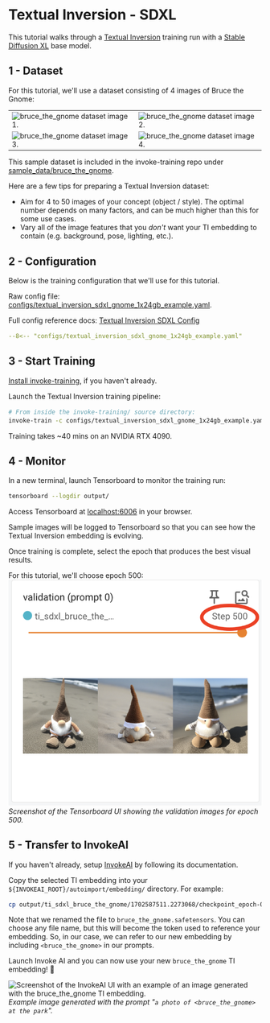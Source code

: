 # Textual Inversion - SDXL

This tutorial walks through a [Textual Inversion](https://arxiv.org/abs/2208.01618) training run with a [Stable Diffusion XL](https://huggingface.co/stabilityai/stable-diffusion-xl-base-1.0) base model.

## 1 - Dataset

For this tutorial, we'll use a dataset consisting of 4 images of Bruce the Gnome:

| | |
| - | - |
| ![bruce_the_gnome dataset image 1.](../../images/bruce_the_gnome/001.png) | ![bruce_the_gnome dataset image 2.](../../images/bruce_the_gnome/002.png) |
| ![bruce_the_gnome dataset image 3.](../../images/bruce_the_gnome/003.png) | ![bruce_the_gnome dataset image 4.](../../images/bruce_the_gnome/004.png) |

This sample dataset is included in the invoke-training repo under [sample_data/bruce_the_gnome](https://github.com/invoke-ai/invoke-training/tree/main/sample_data/bruce_the_gnome).

Here are a few tips for preparing a Textual Inversion dataset:

- Aim for 4 to 50 images of your concept (object / style). The optimal number depends on many factors, and can be much higher than this for some use cases.
- Vary all of the image features that you *don't* want your TI embedding to contain (e.g. background, pose, lighting, etc.).

## 2 - Configuration

Below is the training configuration that we'll use for this tutorial.

Raw config file: [configs/textual_inversion_sdxl_gnome_1x24gb_example.yaml](https://github.com/invoke-ai/invoke-training/blob/main/configs/textual_inversion_sdxl_gnome_1x24gb_example.yaml).

Full config reference docs: [Textual Inversion SDXL Config](../../reference/config/pipelines/textual_inversion_sdxl_config.md)

```yaml title="textual_inversion_sdxl_gnome_1x24gb_example.yaml"
--8<-- "configs/textual_inversion_sdxl_gnome_1x24gb_example.yaml"
```

## 3 - Start Training

[Install invoke-training](../../get_started/installation.md), if you haven't already.

Launch the Textual Inversion training pipeline:
```bash
# From inside the invoke-training/ source directory:
invoke-train -c configs/textual_inversion_sdxl_gnome_1x24gb_example.yaml
```

Training takes ~40 mins on an NVIDIA RTX 4090.

## 4 - Monitor

In a new terminal, launch Tensorboard to monitor the training run:
```bash
tensorboard --logdir output/
```
Access Tensorboard at [localhost:6006](http://localhost:6006) in your browser.

Sample images will be logged to Tensorboard so that you can see how the Textual Inversion embedding is evolving.

Once training is complete, select the epoch that produces the best visual results.

For this tutorial, we'll choose epoch 500:
![Screenshot of the Tensorboard UI showing the validation images for epoch 500.](../../images/tensorboard_bruce_the_gnome_epoch_500.png)
*Screenshot of the Tensorboard UI showing the validation images for epoch 500.*

## 5 - Transfer to InvokeAI

If you haven't already, setup [InvokeAI](https://github.com/invoke-ai/InvokeAI) by following its documentation.

Copy the selected TI embedding into your `${INVOKEAI_ROOT}/autoimport/embedding/` directory. For example:
```bash
cp output/ti_sdxl_bruce_the_gnome/1702587511.2273068/checkpoint_epoch-00000500.safetensors ${INVOKEAI_ROOT}/autoimport/embedding/bruce_the_gnome.safetensors
```

Note that we renamed the file to `bruce_the_gnome.safetensors`. You can choose any file name, but this will become the token used to reference your embedding. So, in our case, we can refer to our new embedding by including `<bruce_the_gnome>` in our prompts.

Launch Invoke AI and you can now use your new `bruce_the_gnome` TI embedding! 🎉

![Screenshot of the InvokeAI UI with an example of an image generated with the bruce_the_gnome TI embedding.](../../images/invokeai_bruce_the_gnome_ti.png)
*Example image generated with the prompt "`a photo of <bruce_the_gnome> at the park`".*
